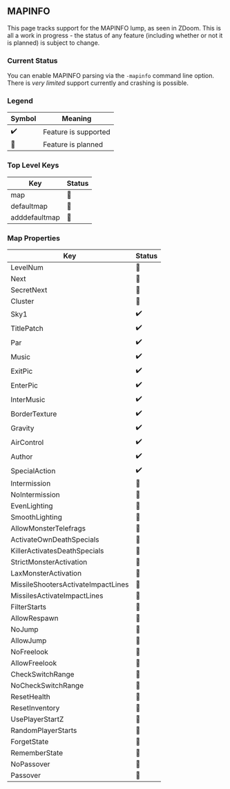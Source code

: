 ## MAPINFO

This page tracks support for the MAPINFO lump, as seen in ZDoom. This is all a work in progress - the status of any feature (including whether or not it is planned) is subject to change.

### Current Status

You can enable MAPINFO parsing via the `-mapinfo` command line option. There is *very limited* support currently and crashing is possible.

### Legend

| Symbol             | Meaning                        |
| ------------------ | ------------------------------ |
| :heavy_check_mark: | Feature is supported           |
| :telescope:        | Feature is planned             |

### Top Level Keys

| Key           | Status          |
| ------------- | --------------- |
| map           | :telescope:     |
| defaultmap    | :telescope:     |
| adddefaultmap | :telescope:     |

### Map Properties

| Key                                | Status          |
| ---------------------------------- | --------------- |
| LevelNum                           | :telescope:     |
| Next                               | :telescope:     |
| SecretNext                         | :telescope:     |
| Cluster                            | :telescope:     |
| Sky1                               | :heavy_check_mark: |
| TitlePatch                         | :heavy_check_mark: |
| Par                                | :heavy_check_mark: |
| Music                              | :heavy_check_mark: |
| ExitPic                            | :heavy_check_mark: |
| EnterPic                           | :heavy_check_mark: |
| InterMusic                         | :heavy_check_mark: |
| BorderTexture                      | :heavy_check_mark: |
| Gravity                            | :heavy_check_mark: |
| AirControl                         | :heavy_check_mark: |
| Author                             | :heavy_check_mark: |
| SpecialAction                      | :heavy_check_mark: |
| Intermission                       | :telescope:     |
| NoIntermission                     | :telescope:     |
| EvenLighting                       | :telescope:     |
| SmoothLighting                     | :telescope:     |
| AllowMonsterTelefrags              | :telescope:     |
| ActivateOwnDeathSpecials           | :telescope:     |
| KillerActivatesDeathSpecials       | :telescope:     |
| StrictMonsterActivation            | :telescope:     |
| LaxMonsterActivation               | :telescope:     |
| MissileShootersActivateImpactLines | :telescope:     |
| MissilesActivateImpactLines        | :telescope:     |
| FilterStarts                       | :telescope:     |
| AllowRespawn                       | :telescope:     |
| NoJump                             | :telescope:     |
| AllowJump                          | :telescope:     |
| NoFreelook                         | :telescope:     |
| AllowFreelook                      | :telescope:     |
| CheckSwitchRange                   | :telescope:     |
| NoCheckSwitchRange                 | :telescope:     |
| ResetHealth                        | :telescope:     |
| ResetInventory                     | :telescope:     |
| UsePlayerStartZ                    | :telescope:     |
| RandomPlayerStarts                 | :telescope:     |
| ForgetState                        | :telescope:     |
| RememberState                      | :telescope:     |
| NoPassover                         | :telescope:     |
| Passover                           | :telescope:     |
